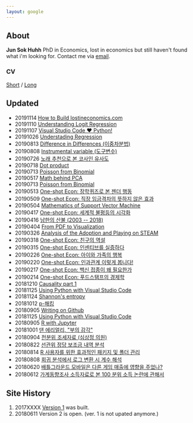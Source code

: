 ```yaml
---
layout: google
---
```



## About 
**Jun Sok Huhh** PhD in Economics, lost in economics but still haven't found what i'm looking for. Contact me via [email](mailto:anarinsk@gmail.com). 

### CV 
[Short](https://anarinsk.github.io/cv/short.html)
/ 
[Long](https://anarinsk.github.io/cv/long.html)

## Updated 
 * 20191114 [How to Build lostineconomics.com](https://anarinsk.github.io/lie-build_lie/)
 * 20191110 [Understanding Logit Regression](https://anarinsk.github.io/lie-logit_reg/)
 * 20191107 [Visual Studio Code ❤ Python!](https://danbi-ncsoft.github.io/etc/2019/11/07/viva-vsc.html)
  * 20191026 [Understading Regression](https://anarinsk.github.io/lie-regression/)
  * 20190813 [Difference in Differences (이중차분법)](https://danbi-ncsoft.github.io/study/2019/08/13/causality-part4-DItm)
  * 20190808 [Instrumental variable (도구변수)](https://danbi-ncsoft.github.io/study/2019/08/07/Imatsvm/)
  * 20190726 [노래 추천으로 본 코사인 유사도](https://anarinsk.github.io/cossim/)
  * 20190718 [Dot product](https://anarinsk.github.io/lie-dot_product/)
  * 20190713 [Poisson from Binomial](https://anarinsk.github.io/lie-poison/)
  * 20190517 [Math behind PCA](https://anarinsk.github.io/lie-math_pca/)
  * 20190713 [Poisson from Binomial](https://anarinsk.github.io/lie-poisson/)
  * 20190513 [One-shot Econ: 장학퀴즈로 본 젠더 행동](https://brunch.co.kr/@anarinsk/24)
  * 20190509 [One-shot Econ: 직장 임금격차의 뜻하지 않은 효과](https://brunch.co.kr/@anarinsk/23)
  * 20190504 [Mathematics of Support Vector Machine](https://anarinsk.github.io/lie-math_svm/)
  * 20190417 [One-shot Econ: 세계적 불평등의 시각화](https://brunch.co.kr/@anarinsk/21)
  * 20190416 [남한의 산불 (2003 -- 2018)](https://anarinsk.github.io/adp-wild-fire-sk-pub)
  * 20190404 [From PDF to Visualization](https://anarinsk.github.io/rstat-pdf-extraction)
  * 20190326 [Analysis of the Adoption and Playing on STEAM](https://anarinsk.github.io/adp-steam-record/)
  * 20190318 [One-shot Econ: 친구의 역설](https://brunch.co.kr/@anarinsk/17)
  * 20190315 [One-shot Econ: 인센티브를 실증하다](https://brunch.co.kr/@anarinsk/16)
  * 20190226 [One-shot Econ: 아이와 가족의 행복](https://brunch.co.kr/@anarinsk/13)
  * 20190220 [One-shot Econ: 인과관계 이렇게 봅니다!](https://brunch.co.kr/@anarinsk/12)
  * 20190217 [One-shot Econ: 백신 접종이 왜 필요한가](https://brunch.co.kr/@anarinsk/10)
  * 20190214 [One-shot Econ: 푸드스탬프의 경제학](https://brunch.co.kr/@anarinsk/9)
  * 20181210 [Causality part 1](https://anarinsk.github.io/lie-causality_1/)
  * 20181125 [Using Python with Visual Studio Code](https://anarinsk.github.io/lie-conda_vsc/)
  * 20181124 [Shannon's entropy](https://anarinsk.github.io/lie-entropy/)
  * 20181012 [p-해킹](https://anarinsk.github.io/lie-p_hacking/)
  * 20180905 [Writing on Github](https://anarinsk.github.io/lie-writing_github/)
  * 20181125 [Using Python with Visual Studio Code](https://anarinsk.github.io/lie-conda_vsc/)
  * 20180905 [R with Jupyter](https://anarinsk.github.io/lie-r_jupyter/)
  * 20181001 [댄 에리얼리, "부의 감각"](https://anarinsk.github.io/lie-ariely_ds/)
  * 20180904 [천분위 조세자료 (심상정 의원)](https://github.com/anarinsk/simsangjung/blob/master/README.md)
  * 20180822 [선관위 정당 보조금 내역 분석](https://github.com/anarinsk/korparty_subsidy/blob/master/README.md)
  * 20180814 [R 사용자를 위한 효과적인 패키지 및 폴더 관리](https://anarinsk.github.io/lie-head_r/)
  * 20180808 [회귀 분석에서 로그 변환 시 계수 해석](https://anarinsk.github.io/lie-log_trans/)
  * 20180620 [배틀그라운드 모바일은 다른 게임 매출에 영향을 주었나?](https://rawgit.com/anarinsk/bg-effect/master/documentation/posting.html)
  * 20180612 [가계동향조사 소득자료로 본 100 분위 소득 논란에 관해서](https://rawgit.com/anarinsk/MDIS/master/documentation/posting.html) 

## Site History

  1. 2017XXXX [Version 1](http://lostineconomics.netlify.com) was built. 
  2. 20180611 Version 2 is open. (ver. 1 is not upated anymore.)

<!--stackedit_data:
eyJoaXN0b3J5IjpbLTgzOTE0ODEwMiwtMTkxNTkyMDc4OCwtMT
M2MjM4ODg5NiwtMTU0ODUwNjc4MSwtMjUwODMyNDU5LDM2NTQy
MTk5NSwtMjAyMDA3MDY3NSwtNjA0MzUzOTIxLC0zMTE3NjcxND
YsMzg1OTk4MDEyLDEzMTkxNTEyOCw1MDkwNTk3ODQsOTI2MDEw
NDMsLTQ4MzIxNzc1MywtNjczMzQ4NzY1LC0xNzk5NDM3NDkyLC
04OTQxMzU3ODYsLTE3MjcxMDk3ODQsMTQ1MzQ0MjI0MSwtMTQ0
OTM5OTYwMF19
-->